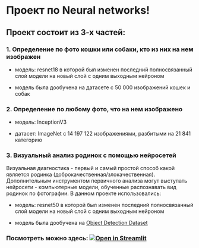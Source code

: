 # Проект по Neural networks!

## Проект состоит из 3-х частей:

### 1. Определение по фото кошки или собаки, кто из них на нем изображен 

 - модель: resnet18 в которой был изменен последний полносвязанный слой модели на новый слой с одним выходным нейроном

 - модель была дообучена на датасете с 50 000 изображений кошек и собак 

### 2. Определение по любому фото, что на нем изображено

 - модель: InceptionV3

 - датасет: ImageNet с 14 197 122 изображениями, разбитыми на 21 841 категорию

### 3. Визуальный анализ родинок с помощью нейросетей

Визуальная диагностика - первый и самый простой способ какой является родинка (доброкачественная/злокачественная). 
Дополнительным инструментом первичного анализа могут выступать нейросети - компьютерные модели, обученные распознавать вид родинок по фотографии.
В данном проекте использовались:

 - модель: resnet50 в которой был изменен последний полносвязанный слой модели на новый слой с одним выходным нейроном
   
 - модель была дообучена на [Object Detection Dataset](https://www.kaggle.com/datasets/fanconic/skin-cancer-malignant-vs-benign)

### Посмотреть можно здесь: [![Open in Streamlit](https://static.streamlit.io/badges/streamlit_badge_black_white.svg)](https://nnproject-iidpbl7so8i.streamlit.app/Cat_and_Dogs)
